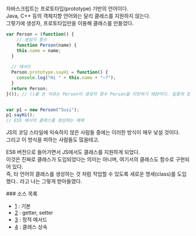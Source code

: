 <p>
자바스크립트는 프로토타입(prototype) 기반의 언어이다.<br />
Java, C++ 등의 객체지향 언어와는 달리 클래스를 지원하지 않는다.<br />
그렇기에 생성자, 프로토타입만을 이용해 클래스를 만들었다.
</p>

```javascript
var Person = (function() {
	// 생성자 함수
	function Person(name) {
  	this.name = name;
  }
  
  // 메서드
  Person.prototype.sayHi = function() {
  	console.log("Hi " + this.name + "~?");
  }
  return Person;
}()); // ()를 쓴 이유는 Person이 생성자 함수 Person을 리턴하기 때문이다. 일종의 캡슐화.


var p1 = new Person("Susi");
p1.sayHi();
// ES5 에서의 클래스를 생성하는 예제
```
<p>
JS의 코딩 스타일에 익숙하지 않은 사람들 중에는 이러한 방식이 매우 낯설 것이다.<br />
그리고 이 방식을 피하는 사람들도 많을테고.
</p>

<p>
ES6 버전으로 들어가면서 JS에서도 클래스를 지원하게 되었다.<br />
이것은 진짜로 클래스가 도입되었다는 의미는 아니며, 여기서의 클래스도 함수로 구현되어 있다.<br />
즉, 타 언어의 클래스를 생성하는 것 처럼 작업할 수 있도록 새로운 명세(class)를 도입했다.. 라고 나는 그렇게 받아들였다.
</p>
### 소스 목록

* [1](https://github.com/TaekGeunLee/study_frontEnd/blob/master/B3/6/6-1.md) : 기본
* [2](https://github.com/TaekGeunLee/study_frontEnd/blob/master/B3/6/6-2.md) : getter, setter
* [3](https://github.com/TaekGeunLee/study_frontEnd/blob/master/B3/6/6-3.md) : 정적 메서드
* [4](https://github.com/TaekGeunLee/study_frontEnd/blob/master/B3/6/6-4.md) : 클래스 상속
